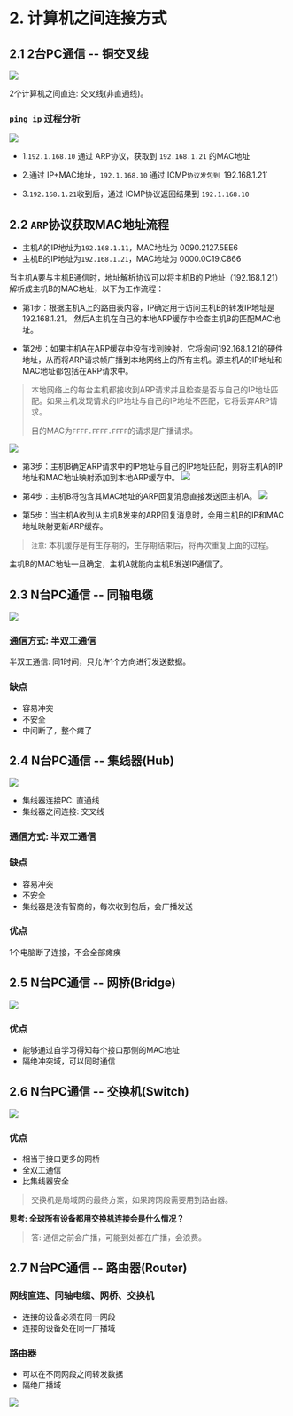 # 2. 计算机之间连接方式

## 2.1 2台PC通信 -- 铜交叉线
![](../../assets/2个电脑直连.png)

2个计算机之间直连: 交叉线(非直通线)。


### `ping ip` 过程分析

![](../../assets/ping服务器流程.png)

* 1.`192.1.168.10` 通过 ARP协议，获取到 `192.168.1.21` 的MAC地址

* 2.通过 IP+MAC地址，`192.1.168.10` 通过 ICMP`协议发包到 `192.168.1.21`

* 3.`192.168.1.21`收到后，通过 ICMP协议返回结果到 `192.1.168.10`


## 2.2 `ARP`协议获取MAC地址流程

* 主机A的IP地址为`192.168.1.11`，MAC地址为 0090.2127.5EE6
* 主机B的IP地址为`192.168.1.21`，MAC地址为 0000.0C19.C866


当主机A要与主机B通信时，地址解析协议可以将主机B的IP地址（192.168.1.21）解析成主机B的MAC地址，以下为工作流程：
* 第1步：根据主机A上的路由表内容，IP确定用于访问主机B的转发IP地址是192.168.1.21。 然后A主机在自己的本地ARP缓存中检查主机B的匹配MAC地址。

* 第2步：如果主机A在ARP缓存中没有找到映射，它将询问192.168.1.21的硬件地址，从而将ARP请求帧广播到本地网络上的所有主机。源主机A的IP地址和MAC地址都包括在ARP请求中。
> 本地网络上的每台主机都接收到ARP请求并且检查是否与自己的IP地址匹配。如果主机发现请求的IP地址与自己的IP地址不匹配，它将丢弃ARP请求。 
>
> 目的MAC为`FFFF.FFFF.FFFF`的请求是广播请求。

![](../../assets/ARP1.png)

* 第3步：主机B确定ARP请求中的IP地址与自己的IP地址匹配，则将主机A的IP地址和MAC地址映射添加到本地ARP缓存中。
![](../../assets/ARP2.png)

* 第4步：主机B将包含其MAC地址的ARP回复消息直接发送回主机A。 
![](../../assets/ARP3.png)

* 第5步：当主机A收到从主机B发来的ARP回复消息时，会用主机B的IP和MAC地址映射更新ARP缓存。
  
> `注意`: 本机缓存是有生存期的，生存期结束后，将再次重复上面的过程。
  

主机B的MAC地址一旦确定，主机A就能向主机B发送IP通信了。


## 2.3 N台PC通信 -- 同轴电缆

![](../../assets/同轴电缆.png)

### 通信方式: 半双工通信

半双工通信: 同1时间，只允许1个方向进行发送数据。

### 缺点
* 容易冲突
* 不安全
* 中间断了，整个瘫了



## 2.4 N台PC通信 -- 集线器(Hub)

![](../../assets/集线器.png)

* 集线器连接PC: 直通线
* 集线器之间连接: 交叉线

### 通信方式: 半双工通信

### 缺点
* 容易冲突
* 不安全
* 集线器是没有智商的，每次收到包后，会广播发送

### 优点
1个电脑断了连接，不会全部瘫痪


## 2.5 N台PC通信 -- 网桥(Bridge)

![](../../assets/网桥.png)

### 优点

* 能够通过自学习得知每个接口那侧的MAC地址
* 隔绝冲突域，可以同时通信


## 2.6 N台PC通信 -- 交换机(Switch)
![](../../assets/交换机.png)

### 优点
* 相当于接口更多的网桥
* 全双工通信
* 比集线器安全

> 交换机是局域网的最终方案，如果跨网段需要用到路由器。

**思考: 全球所有设备都用交换机连接会是什么情况？**

> 答: 通信之前会广播，可能到处都在广播，会浪费。


## 2.7 N台PC通信 -- 路由器(Router)

### 网线直连、同轴电缆、网桥、交换机
* 连接的设备必须在同一网段
* 连接的设备处在同一广播域

### 路由器
* 可以在不同网段之间转发数据
* 隔绝广播域

![](../../assets/路由器.png)
